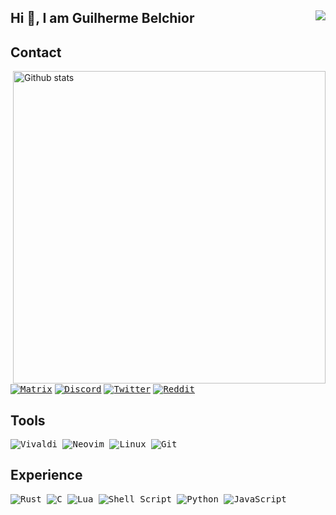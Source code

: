 Hi 👋, I am Guilherme Belchior     <img align=right src="https://gpvc.arturio.dev/belchiorg"/> 
---
## Contact

<img src="https://github-readme-stats-eight-theta.vercel.app/api?username=belchiorg&show_icons=true&theme=onedark&include_all_commits=true&count_private=true&hide_border=true" align="right"
     alt="Github stats" width="500">

[<kbd>![Matrix](https://img.shields.io/badge/Matrix-25D366?style=for-the-badge&logo=element&logoColor=white)](https://matrix.to/#/@awakinos:matrix.org)
[<kbd>![Discord](https://img.shields.io/badge/Discord-7289DA?style=for-the-badge&logo=discord&logoColor=white)</kbd>](https://discord.com/users/615176567567548446)
[<kbd>![Twitter](https://img.shields.io/badge/Twitter-2CA5E0?style=for-the-badge&logo=twitter&logoColor=white)](https://twitter.com/BelchiorTainted)
[<kbd>![Reddit](https://img.shields.io/badge/Reddit-FF4500?style=for-the-badge&logo=reddit&logoColor=white)](https://reddit.com/user/yxqsnz)

## Tools
<kbd> ![Vivaldi](https://img.shields.io/badge/-Vivaldi-red?style=for-the-badge&logo=Vivaldi&logoColor=white) </kbd>
<kbd> ![Neovim](https://img.shields.io/badge/NeoVim-%2357A143.svg?&style=for-the-badge&logo=neovim&logoColor=white) </kbd>
<kbd> ![Linux](https://img.shields.io/badge/Linux-FCC624?style=for-the-badge&logo=linux&logoColor=black) </kbd>
<kbd> ![Git](https://img.shields.io/badge/git-%23F05033.svg?style=for-the-badge&logo=git&logoColor=white) </kbd>
## Experience
<kbd> ![Rust](https://img.shields.io/badge/rust-%23000000.svg?style=for-the-badge&logo=rust&logoColor=white) </kbd>
<kbd> ![C](https://img.shields.io/badge/C-%234B275F.svg?style=for-the-badge&logo=C&logoColor=white) </kbd>
<kbd> ![Lua](https://img.shields.io/badge/Lua-2C2D72?style=for-the-badge&logo=lua&logoColor=white) </kbd>
<kbd> ![Shell Script](https://img.shields.io/badge/shell_script-%23121011.svg?style=for-the-badge&logo=gnu-bash&logoColor=white) </kbd>
<kbd> ![Python](https://img.shields.io/badge/python-3670A0?style=for-the-badge&logo=python&logoColor=ffdd54) </kbd>
<kbd> ![JavaScript](https://img.shields.io/badge/javascript-yellow.svg?style=for-the-badge&logo=javascript&logoColor=white) </kbd>
